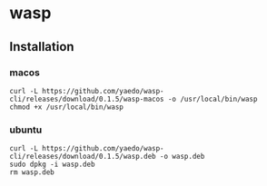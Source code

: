 # wasp

## Installation

### macos

```
curl -L https://github.com/yaedo/wasp-cli/releases/download/0.1.5/wasp-macos -o /usr/local/bin/wasp
chmod +x /usr/local/bin/wasp
```

### ubuntu

```
curl -L https://github.com/yaedo/wasp-cli/releases/download/0.1.5/wasp.deb -o wasp.deb
sudo dpkg -i wasp.deb
rm wasp.deb
```
